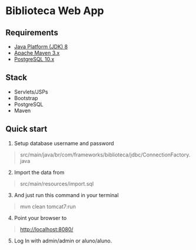 # Biblioteca Web App

Requirements
------------
* [Java Platform (JDK) 8](http://www.oracle.com/technetwork/java/javase/downloads/index.html)
* [Apache Maven 3.x](http://maven.apache.org/)
* [PostgreSQL 10.x](https://dev.mysql.com/downloads/mysql/)

Stack
------------
- Servlets/JSPs
- Bootstrap
- PostgreSQL
- Maven

Quick start
-----------
1. Setup database username and password
>src/main/java/br/com/frameworks/biblioteca/jdbc/ConnectionFactory.java

2. Import the data from 
>src/main/resources/import.sql

3. And just run this command in your terminal
>mvn clean tomcat7:run

4. Point your browser to
>[http://localhost:8080/](http://localhost:8080/) 

5. Log In with admin/admin or aluno/aluno.
